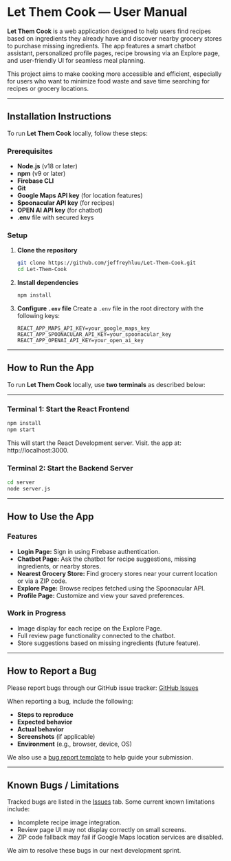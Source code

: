 # Let Them Cook — User Manual

**Let Them Cook** is a web application designed to help users find recipes based on ingredients they already have and discover nearby grocery stores to purchase missing ingredients. The app features a smart chatbot assistant, personalized profile pages, recipe browsing via an Explore page, and user-friendly UI for seamless meal planning.

This project aims to make cooking more accessible and efficient, especially for users who want to minimize food waste and save time searching for recipes or grocery locations.

---

## Installation Instructions

To run **Let Them Cook** locally, follow these steps:

### Prerequisites

* **Node.js** (v18 or later)
* **npm** (v9 or later)
* **Firebase CLI**
* **Git**
* **Google Maps API key** (for location features)
* **Spoonacular API key** (for recipes)
* **OPEN AI API key** (for chatbot)
* **.env** file with secured keys

### Setup

1. **Clone the repository**

   ```bash
   git clone https://github.com/jeffreyhluu/Let-Them-Cook.git
   cd Let-Them-Cook
   ```

2. **Install dependencies**

   ```bash
   npm install
   ```


3. **Configure `.env` file**
   Create a `.env` file in the root directory with the following keys:

   ```
   REACT_APP_MAPS_API_KEY=your_google_maps_key
   REACT_APP_SPOONACULAR_API_KEY=your_spoonacular_key
   REACT_APP_OPENAI_API_KEY=your_open_ai_key
   ```

---

## How to Run the App

To run **Let Them Cook** locally, use **two terminals** as described below:

---

### **Terminal 1: Start the React Frontend**

```bash
npm install
npm start
```

This will start the React Development server.
Visit. the app at: http://localhost:3000.

### **Terminal 2: Start the Backend Server**

```bash
cd server
node server.js
```

---

## How to Use the App

### Features

* **Login Page:** Sign in using Firebase authentication.
* **Chatbot Page:** Ask the chatbot for recipe suggestions, missing ingredients, or nearby stores.
* **Nearest Grocery Store:** Find grocery stores near your current location or via a ZIP code.
* **Explore Page:** Browse recipes fetched using the Spoonacular API.
* **Profile Page:** Customize and view your saved preferences.

### Work in Progress

* Image display for each recipe on the Explore Page.
* Full review page functionality connected to the chatbot.
* Store suggestions based on missing ingredients (future feature).

---

## How to Report a Bug

Please report bugs through our GitHub issue tracker:
[GitHub Issues](https://github.com/jeffreyhluu/Let-Them-Cook/issues)

When reporting a bug, include the following:

* **Steps to reproduce**
* **Expected behavior**
* **Actual behavior**
* **Screenshots** (if applicable)
* **Environment** (e.g., browser, device, OS)

We also use a [bug report template](https://github.com/jeffreyhluu/Let-Them-Cook/issues/new?template=bug_report.md) to help guide your submission.

---

## Known Bugs / Limitations

Tracked bugs are listed in the [Issues](https://github.com/jeffreyhluu/Let-Them-Cook/issues) tab. Some current known limitations include:

* Incomplete recipe image integration.
* Review page UI may not display correctly on small screens.
* ZIP code fallback may fail if Google Maps location services are disabled.

We aim to resolve these bugs in our next development sprint.
